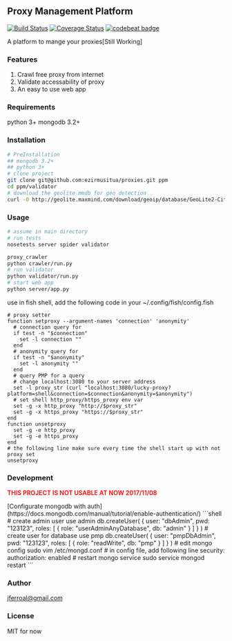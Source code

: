 ## Proxy Management Platform
[![Build Status](https://travis-ci.org/ezirmusitua/PMP.svg?branch=master)](https://travis-ci.org/ezirmusitua/PMP) [![Coverage Status](https://coveralls.io/repos/github/ezirmusitua/proxies/badge.svg?branch=master)](https://coveralls.io/github/ezirmusitua/proxies?branch=master) [![codebeat badge](https://codebeat.co/badges/df7ff88e-719d-4cc9-8257-1bee731bd9c2)](https://codebeat.co/projects/github-com-ezirmusitua-proxies-master)  

A platform to mange your proxies[Still Working]  

### Features
1. Crawl free proxy from internet
2. Validate accessability of proxy
3. An easy to use web app

### Requirements  
python 3+
mongodb 3.2+

### Installation
```bash
# PreInstallation
## mongodb 3.2+
## python 3+
# clone project
git clone git@github.com:ezirmusitua/proxies.git ppm
cd ppm/validator
# download the geolite mmdb for geo detection
curl -O http://geolite.maxmind.com/download/geoip/database/GeoLite2-City.mmdb.gz
```

### Usage  
```bash
# assume in main directory
# run tests  
nosetests server spider validator

proxy_crawler
python crawler/run.py
# run validator
python validator/run.py
# start web app
python server/app.py
```
use in fish shell, add the following code in your ~/.config/fish/config.fish  
```shell
# proxy setter
function setproxy --argument-names 'connection' 'anonymity'
  # connection query for
  if test -n "$connection"
    set -l connection ""
  end
  # anonymity query for
  if test -n "$anonymity"
    set -l anonymity ""
  end
  # query PMP for a query
  # change localhost:3080 to your server address
  set -l proxy_str (curl "localhost:3080/lucky-proxy?platform=shell&connection=$connection&anonymity=$anonymity")
  # set shell http_proxy/https_proxy env var
  set -g -x http_proxy "http://$proxy_str"
  set -g -x https_proxy "https://$proxy_str"
end
function unsetproxy
  set -g -e http_proxy
  set -g -e https_proxy
end
# the following line make sure every time the shell start up with not proxy set
unsetproxy
```

### Development
<p style="color: red; font-weight: 600">THIS PROJECT IS NOT USABLE AT NOW 2017/11/08</p>
[Configurate mongodb with auth](https://docs.mongodb.com/manual/tutorial/enable-authentication/)    
```shell
# create admin user
use admin
db.createUser(
  {
    user: "dbAdmin",
    pwd: "123123",
    roles: [ { role: "userAdminAnyDatabase", db: "admin" } ]
  }
)
# create user for database
use pmp
db.createUser(
  {
    user: "pmpDbAdmin",
    pwd: "123123",
    roles: [ { role: "readWrite", db: "pmp" } ]
  }
)
# edit mongo config
sudo vim /etc/mongd.conf
# in config file, add following line  
security:
  authorization: enabled
# restart mongo service
sudo service mongod restart
```  

### Author
jferroal@gmail.com

### License
MIT for now

